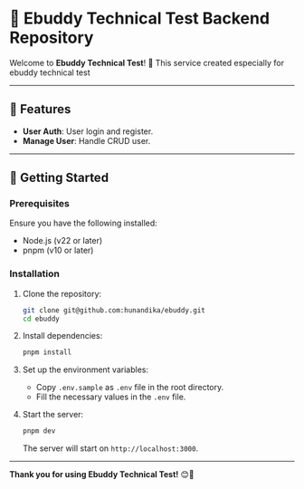 # 📄 Ebuddy Technical Test Backend Repository

Welcome to **Ebuddy Technical Test**! 🚀 This service created especially for ebuddy technical test

---

## 🌟 Features
- **User Auth**: User login and register.
- **Manage User**: Handle CRUD user.

---

## 🚀 Getting Started

### Prerequisites
Ensure you have the following installed:

- Node.js (v22 or later)
- pnpm (v10 or later)

### Installation

1. Clone the repository:
   ```bash
   git clone git@github.com:hunandika/ebuddy.git
   cd ebuddy
   ```

2. Install dependencies:
   ```bash
   pnpm install
   ```

3. Set up the environment variables:
    - Copy `.env.sample` as `.env` file in the root directory.
    - Fill the necessary values in the `.env` file.

5. Start the server:
   ```bash
   pnpm dev
   ```
   The server will start on `http://localhost:3000`.

---

**Thank you for using Ebuddy Technical Test!** 😊📄
